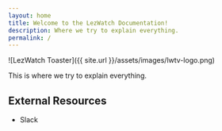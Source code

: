 ```yaml
---
layout: home
title: Welcome to the LezWatch Documentation!
description: Where we try to explain everything.
permalink: /
---
```


![LezWatch Toaster]({{ site.url }}/assets/images/lwtv-logo.png)

This is where we try to explain everything.

## External Resources

* Slack
